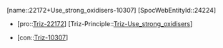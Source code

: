 ﻿---
type: TrizContradiction
aliases:
- 22172+Use_strong_oxidisers-10307
license: CC BY-SA 4.0
copyright: https://github.com/SpocWeb
IsDeleted: false
IsReadOnly: false
Confidential: public
tags: 
- Triz/Contradiction
---
[name::22172+Use_strong_oxidisers-10307]
[SpocWebEntityId::24224]
+ [pro::[Triz-22172](Triz-22172)]
[Triz-Principle::[Triz-Use_strong_oxidisers](tech/Triz/Principle/Triz-Use_strong_oxidisers.md)]
- [con::[Triz-10307](Triz-10307)]

